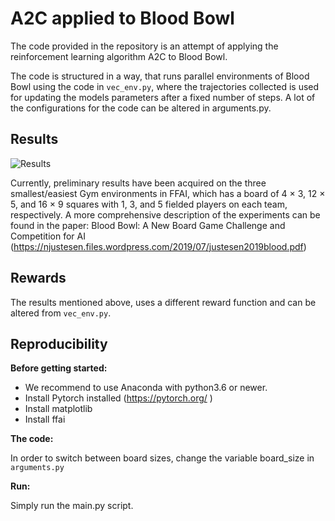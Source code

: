 # A2C applied to Blood Bowl

The code provided in the repository is an attempt of applying the reinforcement learning algorithm A2C to Blood Bowl. 

The code is structured in a way, that runs parallel environments of Blood Bowl using the code in ``vec_env.py``, where the trajectories collected is used for updating the models parameters after a fixed number of steps. A lot of the configurations for the code can be altered in arguments.py.

## Results

![Results](https://github.com/njustesen/ffai-a2c/blob/master/results.png)

Currently, preliminary results have been acquired on the three smallest/easiest Gym environments in FFAI, which has a board of 4 × 3, 12 × 5, and 16 × 9 squares with 1, 3, and 5 fielded players on each team, respectively. A more comprehensive description of the experiments can be found in the paper: Blood Bowl: A New Board Game Challenge and Competition for AI (https://njustesen.files.wordpress.com/2019/07/justesen2019blood.pdf)

## Rewards

The results mentioned above, uses a different reward function and can be altered from ``vec_env.py``.

## Reproducibility 

**Before getting started:**

* We recommend to use Anaconda with python3.6 or newer.
* Install Pytorch installed (https://pytorch.org/ )
* Install matplotlib
* Install ffai

**The code:**

In order to switch between board sizes, change the variable board_size in ``arguments.py``

**Run:**

Simply run the main.py script.
